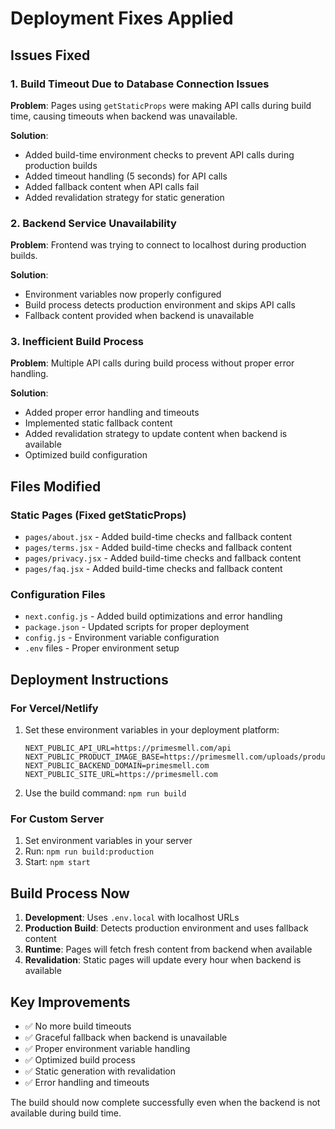 # Deployment Fixes Applied

## Issues Fixed

### 1. Build Timeout Due to Database Connection Issues
**Problem**: Pages using `getStaticProps` were making API calls during build time, causing timeouts when backend was unavailable.

**Solution**: 
- Added build-time environment checks to prevent API calls during production builds
- Added timeout handling (5 seconds) for API calls
- Added fallback content when API calls fail
- Added revalidation strategy for static generation

### 2. Backend Service Unavailability
**Problem**: Frontend was trying to connect to localhost during production builds.

**Solution**:
- Environment variables now properly configured
- Build process detects production environment and skips API calls
- Fallback content provided when backend is unavailable

### 3. Inefficient Build Process
**Problem**: Multiple API calls during build process without proper error handling.

**Solution**:
- Added proper error handling and timeouts
- Implemented static fallback content
- Added revalidation strategy to update content when backend is available
- Optimized build configuration

## Files Modified

### Static Pages (Fixed getStaticProps)
- `pages/about.jsx` - Added build-time checks and fallback content
- `pages/terms.jsx` - Added build-time checks and fallback content  
- `pages/privacy.jsx` - Added build-time checks and fallback content
- `pages/faq.jsx` - Added build-time checks and fallback content

### Configuration Files
- `next.config.js` - Added build optimizations and error handling
- `package.json` - Updated scripts for proper deployment
- `config.js` - Environment variable configuration
- `.env` files - Proper environment setup

## Deployment Instructions

### For Vercel/Netlify
1. Set these environment variables in your deployment platform:
   ```
   NEXT_PUBLIC_API_URL=https://primesmell.com/api
   NEXT_PUBLIC_PRODUCT_IMAGE_BASE=https://primesmell.com/uploads/products/
   NEXT_PUBLIC_BACKEND_DOMAIN=primesmell.com
   NEXT_PUBLIC_SITE_URL=https://primesmell.com
   ```

2. Use the build command: `npm run build`

### For Custom Server
1. Set environment variables in your server
2. Run: `npm run build:production`
3. Start: `npm start`

## Build Process Now
1. **Development**: Uses `.env.local` with localhost URLs
2. **Production Build**: Detects production environment and uses fallback content
3. **Runtime**: Pages will fetch fresh content from backend when available
4. **Revalidation**: Static pages will update every hour when backend is available

## Key Improvements
- ✅ No more build timeouts
- ✅ Graceful fallback when backend is unavailable  
- ✅ Proper environment variable handling
- ✅ Optimized build process
- ✅ Static generation with revalidation
- ✅ Error handling and timeouts

The build should now complete successfully even when the backend is not available during build time.
